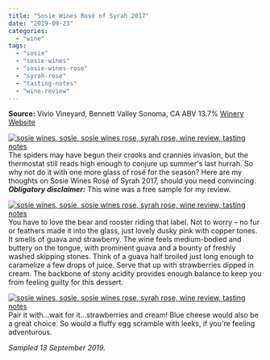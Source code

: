 ```yaml
---
title: "Sosie Wines Rosé of Syrah 2017"
date: "2019-09-23"
categories:
  - "wine"
tags:
  - "sosie"
  - "sosie-wines"
  - "sosie-wines-rose"
  - "syrah-rose"
  - "tasting-notes"
  - "wine-review"
---
```


**Source:**
Vivio Vineyard, Bennett Valley
Sonoma, CA
ABV 13.7%
[Winery Website](https://www.sosiewines.com/Wines)

[![sosie wines, sosie, sosie wines rose, syrah rose, wine review, tasting notes](https://thegourmez-wpmedia.s3.amazonaws.com/2019/09/IMG_20190913_185809-399x500.jpg)](https://thegourmez-wpmedia.s3.amazonaws.com/2019/09/IMG_20190913_185809.jpg)The spiders may have begun their crooks and crannies invasion, but the thermostat still reads high enough to conjure up summer's last hurrah. So why not do it with one more glass of rosé for the season? Here are my thoughts on Sosie Wines Rosé of Syrah 2017, should you need convincing. **_Obligatory disclaimer:_** This wine was a free sample for my review.

[![sosie wines, sosie, sosie wines rose, syrah rose, wine review, tasting notes](https://thegourmez-wpmedia.s3.amazonaws.com/2019/09/IMG_20190913_184707-339x500.jpg)](https://thegourmez-wpmedia.s3.amazonaws.com/2019/09/IMG_20190913_184707.jpg)You have to love the bear and rooster riding that label. Not to worry – no fur or feathers made it into the glass, just lovely dusky pink with copper tones. It smells of guava and strawberry. The wine feels medium-bodied and buttery on the tongue, with prominent guava and a bounty of freshly washed skipping stones. Think of a guava half broiled just long enough to caramelize a few drops of juice. Serve that up with strawberries dipped in cream. The backbone of stony acidity provides enough balance to keep you from feeling guilty for this dessert.

[![sosie wines, sosie, sosie wines rose, syrah rose, wine review, tasting notes](https://thegourmez-wpmedia.s3.amazonaws.com/2019/09/IMG_20190913_185441-500x453.jpg)](https://thegourmez-wpmedia.s3.amazonaws.com/2019/09/IMG_20190913_185441.jpg)Pair it with…wait for it…strawberries and cream! Blue cheese would also be a great choice. So would a fluffy egg scramble with leeks, if you're feeling adventurous.

_Sampled 13 September 2019._
